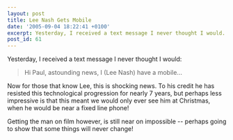 ```yaml
---
layout: post
title: Lee Nash Gets Mobile
date: '2005-09-04 18:22:41 +0100'
excerpt: Yesterday, I received a text message I never thought I would.
post_id: 61
---
```

Yesterday, I received a text message I never thought I would:

> Hi Paul, astounding news, I (Lee Nash) have a mobile...

Now for those that know Lee, this is shocking news. To his credit he has resisted this technological progression for nearly 7 years, but perhaps less impressive is that this meant we would only ever see him at Christmas, when he would be near a fixed line phone!

Getting the man on film however, is still near on impossible -- perhaps going to show that some things will never change!